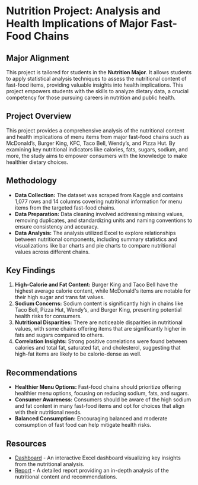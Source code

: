 # Nutrition Project: Analysis and Health Implications of Major Fast-Food Chains

## Major Alignment
This project is tailored for students in the **Nutrition Major**. It allows students to apply statistical analysis techniques to assess the nutritional content of fast-food items, providing valuable insights into health implications. This project empowers students with the skills to analyze dietary data, a crucial competency for those pursuing careers in nutrition and public health.

## Project Overview
This project provides a comprehensive analysis of the nutritional content and health implications of menu items from major fast-food chains such as McDonald’s, Burger King, KFC, Taco Bell, Wendy’s, and Pizza Hut. By examining key nutritional indicators like calories, fats, sugars, sodium, and more, the study aims to empower consumers with the knowledge to make healthier dietary choices.

## Methodology
- **Data Collection:** The dataset was scraped from Kaggle and contains 1,077 rows and 14 columns covering nutritional information for menu items from the targeted fast-food chains.
- **Data Preparation:** Data cleaning involved addressing missing values, removing duplicates, and standardizing units and naming conventions to ensure consistency and accuracy.
- **Data Analysis:** The analysis utilized Excel to explore relationships between nutritional components, including summary statistics and visualizations like bar charts and pie charts to compare nutritional values across different chains.

## Key Findings
1. **High-Calorie and Fat Content:** Burger King and Taco Bell have the highest average calorie content, while McDonald's items are notable for their high sugar and trans fat values.
2. **Sodium Concerns:** Sodium content is significantly high in chains like Taco Bell, Pizza Hut, Wendy’s, and Burger King, presenting potential health risks for consumers.
3. **Nutritional Disparities:** There are noticeable disparities in nutritional values, with some chains offering items that are significantly higher in fats and sugars compared to others.
4. **Correlation Insights:** Strong positive correlations were found between calories and total fat, saturated fat, and cholesterol, suggesting that high-fat items are likely to be calorie-dense as well.

## Recommendations
- **Healthier Menu Options:** Fast-food chains should prioritize offering healthier menu options, focusing on reducing sodium, fats, and sugars.
- **Consumer Awareness:** Consumers should be aware of the high sodium and fat content in many fast-food items and opt for choices that align with their nutritional needs.
- **Balanced Consumption:** Encouraging balanced and moderate consumption of fast food can help mitigate health risks.

## Resources
- [Dashboard](../Student-Dashboards/Nutrition-Project-Dashboard.xlsx) - An interactive Excel dashboard visualizing key insights from the nutritional analysis.
- [Report](../Student-Reports/Nutrition-Project-Report.pdf) - A detailed report providing an in-depth analysis of the nutritional content and recommendations.
